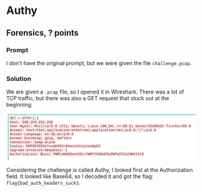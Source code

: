 # Authy
## Forensics, ? points

### Prompt

I don't have the original prompt, but we were given the file `challenge.pcap`.

### Solution

We are given a `.pcap` file, so I opened it in Wireshark. There was a lot of TCP traffic, but there was also a GET request that stuck out at the beginning:

![](auth-header.png)

Considering the challenge is called Authy, I looked first at the Authorization field. It looked like Base64, so I decoded it and got the flag: `flag{bad_auth_headers_suck}`.
